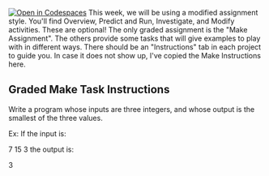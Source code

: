 [![Open in Codespaces](https://classroom.github.com/assets/launch-codespace-2972f46106e565e64193e422d61a12cf1da4916b45550586e14ef0a7c637dd04.svg)](https://classroom.github.com/open-in-codespaces?assignment_repo_id=16253408)
This week, we will be using a modified assignment style.  You'll find Overview, Predict and Run, Investigate, and Modify activities.  These are optional!  The only graded assignment is the "Make Assignment".  The others provide some tasks that will give examples to play with in different ways.  There should be an "Instructions" tab in each project to guide you.  In case it does not show up, I've copied the Make Instructions here.


## Graded Make Task Instructions

Write a program whose inputs are three integers, and whose output is the smallest of the three values.

Ex: If the input is:

7 15 3
the output is:

3